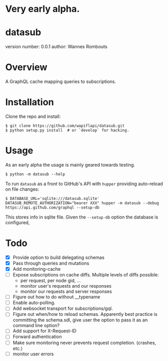 # Very early alpha.

# datasub

version number: 0.0.1
author: Wannes Rombouts

# Overview

A GraphQL cache mapping queries to subscriptions.

# Installation

Clone the repo and install:

    $ git clone https://github.com/wapiflapi/datasub.git
    $ python setup.py install  # or `develop` for hacking.

# Usage

As an early alpha the usage is mainly geared towards testing.

    $ python -m datasub --help

To run `datasub` as a front to GitHub's API with `hupper` providing auto-reload on file changes:

    $ DATABASE_URL='sqlite:///datasub.sqlite' DATASUB_REMOTE_AUTHORIZATION="bearer XXX" hupper -m datasub --debug https://api.github.com/graphql --setup-db

This stores info in sqlite file. Given the `--setup-db` option the database is configured,


# Todo

- [x] Provide option to build delegating schemas
- [x] Pass through queries and mutations
- [x] Add monitoring-cache
- [ ] Expose subscriptions on cache diffs.
  Multiple levels of diffs possible:
    - per request, per node gid, ...
    - monitor user's requests and our responses
    - monitor our requests and server responses
- [ ] Figure out how to do without __typename
- [ ] Enable auto-polling.
- [ ] Add websocket transport for subscriptions/gql.
- [ ] Figure out when/how to reload schemas.
  Apparently best practice is committing the schema.sdl,
  give user the option to pass it as an command line option?
- [ ] Add support for X-Request-ID
- [ ] Forward authentication
- [ ] Make sure monitoring never prevents request completion. (crashes, etc.)
- [ ] monitor user errors
